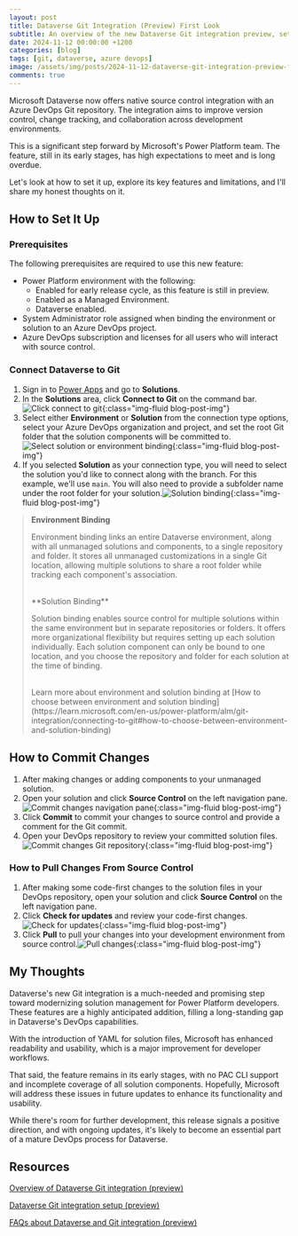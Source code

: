 ```yaml
---
layout: post
title: Dataverse Git Integration (Preview) First Look
subtitle: An overview of the new Dataverse Git integration preview, setup guide, and my thoughts on it.
date: 2024-11-12 00:00:00 +1200
categories: [blog]
tags: [git, dataverse, azure devops]
image: /assets/img/posts/2024-11-12-dataverse-git-integration-preview-first-look/cover.png
comments: true
---
```


Microsoft Dataverse now offers native source control integration with an Azure DevOps Git repository. The integration aims to improve version control, change tracking, and collaboration across development environments.

This is a significant step forward by Microsoft's Power Platform team. The feature, still in its early stages, has high expectations to meet and is long overdue.

Let's look at how to set it up, explore its key features and limitations, and I'll share my honest thoughts on it.

## How to Set It Up

### Prerequisites

The following prerequisites are required to use this new feature:

- Power Platform environment with the following:
	- Enabled for early release cycle, as this feature is still in preview.
	- Enabled as a Managed Environment.
	- Dataverse enabled.
- System Administrator role assigned when binding the environment or solution to an Azure DevOps project.
- Azure DevOps subscription and licenses for all users who will interact with source control.

### Connect Dataverse to Git

1. Sign in to [Power Apps](https://make.powerapps.com/) and go to **Solutions**.
2. In the **Solutions** area, click **Connect to Git** on the command bar. ![Click connect to git](\assets\img\posts\2024-11-12-dataverse-git-integration-preview-first-look\setup-git-integration-connect-to-git.png "Click connect to git"){:class="img-fluid blog-post-img"}
3. Select either **Environment** or **Solution** from the connection type options, select your Azure DevOps organization and project, and set the root Git folder that the solution components will be committed to.![Select solution or environment binding](\assets\img\posts\2024-11-12-dataverse-git-integration-preview-first-look\setup-git-integration-select-solution-or-environemnt-binding.png "Select solution or environment binding"){:class="img-fluid blog-post-img"}
4. If you selected **Solution** as your connection type, you will need to select the solution you'd like to connect along with the branch. For this example, we'll use `main`. You will also need to provide a subfolder name under the root folder for your solution.![Solution binding](\assets\img\posts\2024-11-12-dataverse-git-integration-preview-first-look\setup-git-integration-solution-binding.png "Solution binding"){:class="img-fluid blog-post-img"}

> **Environment Binding**
>
> Environment binding links an entire Dataverse environment, along with all unmanaged solutions and components, to a single repository and folder. It stores all unmanaged customizations in a single Git location, allowing multiple solutions to share a root folder while tracking each component's association.
>
> <br />
> **Solution Binding**
>
> Solution binding enables source control for multiple solutions within the same environment but in separate repositories or folders. It offers more organizational flexibility but requires setting up each solution individually. Each solution component can only be bound to one location, and you choose the repository and folder for each solution at the time of binding.
>
> <br />
> Learn more about environment and solution binding at [How to choose between environment and solution binding](https://learn.microsoft.com/en-us/power-platform/alm/git-integration/connecting-to-git#how-to-choose-between-environment-and-solution-binding)

## How to Commit Changes

1. After making changes or adding components to your unmanaged solution.
2. Open your solution and click  **Source Control** on the left navigation pane.![Commit changes navigation pane](\assets\img\posts\2024-11-12-dataverse-git-integration-preview-first-look\commit-changes-navigation-pane.png "Commit changes navigation pane"){:class="img-fluid blog-post-img"}
3. Click **Commit** to commit your changes to source control and provide a comment for the Git commit.
4. Open your DevOps repository to review your committed solution files.![Commit changes Git repository](\assets\img\posts\2024-11-12-dataverse-git-integration-preview-first-look\commit-changes-git-repo.png "Commit changes Git repository"){:class="img-fluid blog-post-img"}

### How to Pull Changes From Source Control

1. After making some code-first changes to the solution files in your DevOps repository, open your solution and click  **Source Control** on the left navigation pane.
2. Click **Check for updates** and review your code-first changes.![Check for updates](\assets\img\posts\2024-11-12-dataverse-git-integration-preview-first-look\pull-changes-check-for-updates.png "Check for updates"){:class="img-fluid blog-post-img"}
3. Click **Pull** to pull your changes into your development environment from source control.![Pull changes](\assets\img\posts\2024-11-12-dataverse-git-integration-preview-first-look\pull-changes.png "Pull changes"){:class="img-fluid blog-post-img"}

## My Thoughts

Dataverse's new Git integration is a much-needed and promising step toward modernizing solution management for Power Platform developers. These features are a highly anticipated addition, filling a long-standing gap in Dataverse's DevOps capabilities.

With the introduction of YAML for solution files, Microsoft has enhanced readability and usability, which is a major improvement for developer workflows.

That said, the feature remains in its early stages, with no PAC CLI support and incomplete coverage of all solution components. Hopefully, Microsoft will address these issues in future updates to enhance its functionality and usability.

While there's room for further development, this release signals a positive direction, and with ongoing updates, it's likely to become an essential part of a mature DevOps process for Dataverse.


## Resources

[Overview of Dataverse Git integration (preview)](https://learn.microsoft.com/en-us/power-platform/alm/git-integration/overview)

[Dataverse Git integration setup (preview)](https://learn.microsoft.com/en-us/power-platform/alm/git-integration/connecting-to-git)

[FAQs about Dataverse and Git integration (preview)](https://learn.microsoft.com/en-us/power-platform/alm/git-integration/faqs)

